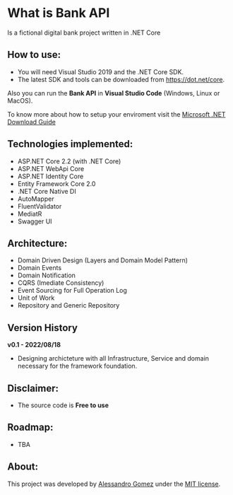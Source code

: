 What is Bank API
=====================
Is a fictional digital bank project written in .NET Core

## How to use:
- You will need Visual Studio 2019 and the .NET Core SDK.
- The latest SDK and tools can be downloaded from https://dot.net/core. 

Also you can run the **Bank API** in **Visual Studio Code** (Windows, Linux or MacOS).

To know more about how to setup your enviroment visit the [Microsoft .NET Download Guide](https://www.microsoft.com/net/download)

## Technologies implemented:

- ASP.NET Core 2.2 (with .NET Core)
- ASP.NET WebApi Core
- ASP.NET Identity Core
- Entity Framework Core 2.0
- .NET Core Native DI
- AutoMapper
- FluentValidator
- MediatR
- Swagger UI

## Architecture:

- Domain Driven Design (Layers and Domain Model Pattern)
- Domain Events
- Domain Notification
- CQRS (Imediate Consistency)
- Event Sourcing for Full Operation Log
- Unit of Work
- Repository and Generic Repository

## Version History

**v0.1 - 2022/08/18**

- Designing archicteture with all Infrastructure, Service and domain necessary for the framework foundation.

## Disclaimer:

- The source code is **Free to use**

## Roadmap:

- TBA

## About:
This project was developed by [Alessandro Gomez](https://br.linkedin.com/in/alessandro-gomez) under the [MIT license](LICENSE).